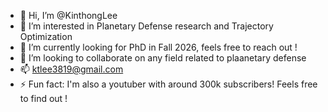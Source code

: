 - 👋 Hi, I’m @KinthongLee
- 👀 I’m interested in Planetary Defense research and Trajectory Optimization
- 🌱 I’m currently looking for PhD in Fall 2026, feels free to reach out !
- 💞️ I’m looking to collaborate on any field related to plaanetary defense
- 📫 ktlee3819@gmail.com
- ⚡ Fun fact: I'm also a youtuber with around 300k subscribers! Feels free to find out !

<!---
KinthongLee/KinthongLee is a ✨ special ✨ repository because its `README.md` (this file) appears on your GitHub profile.
You can click the Preview link to take a look at your changes.
--->
